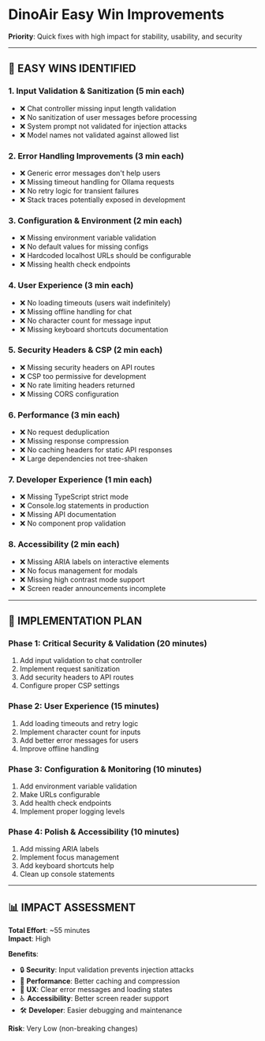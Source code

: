# DinoAir Easy Win Improvements

**Priority**: Quick fixes with high impact for stability, usability, and security

---

## 🚀 **EASY WINS IDENTIFIED**

### 1. **Input Validation & Sanitization** (5 min each)
- ❌ Chat controller missing input length validation
- ❌ No sanitization of user messages before processing
- ❌ System prompt not validated for injection attacks
- ❌ Model names not validated against allowed list

### 2. **Error Handling Improvements** (3 min each)
- ❌ Generic error messages don't help users
- ❌ Missing timeout handling for Ollama requests
- ❌ No retry logic for transient failures
- ❌ Stack traces potentially exposed in development

### 3. **Configuration & Environment** (2 min each)
- ❌ Missing environment variable validation
- ❌ No default values for missing configs
- ❌ Hardcoded localhost URLs should be configurable
- ❌ Missing health check endpoints

### 4. **User Experience** (3 min each)
- ❌ No loading timeouts (users wait indefinitely)
- ❌ Missing offline handling for chat
- ❌ No character count for message input
- ❌ Missing keyboard shortcuts documentation

### 5. **Security Headers & CSP** (2 min each)
- ❌ Missing security headers on API routes
- ❌ CSP too permissive for development
- ❌ No rate limiting headers returned
- ❌ Missing CORS configuration

### 6. **Performance** (3 min each)
- ❌ No request deduplication
- ❌ Missing response compression
- ❌ No caching headers for static API responses
- ❌ Large dependencies not tree-shaken

### 7. **Developer Experience** (1 min each)
- ❌ Missing TypeScript strict mode
- ❌ Console.log statements in production
- ❌ Missing API documentation
- ❌ No component prop validation

### 8. **Accessibility** (2 min each)
- ❌ Missing ARIA labels on interactive elements
- ❌ No focus management for modals
- ❌ Missing high contrast mode support
- ❌ Screen reader announcements incomplete

---

## 🔧 **IMPLEMENTATION PLAN**

### **Phase 1: Critical Security & Validation** (20 minutes)
1. Add input validation to chat controller
2. Implement request sanitization
3. Add security headers to API routes
4. Configure proper CSP settings

### **Phase 2: User Experience** (15 minutes)
1. Add loading timeouts and retry logic
2. Implement character count for inputs
3. Add better error messages for users
4. Improve offline handling

### **Phase 3: Configuration & Monitoring** (10 minutes)
1. Add environment variable validation
2. Make URLs configurable
3. Add health check endpoints
4. Implement proper logging levels

### **Phase 4: Polish & Accessibility** (10 minutes)
1. Add missing ARIA labels
2. Implement focus management
3. Add keyboard shortcuts help
4. Clean up console statements

---

## 📊 **IMPACT ASSESSMENT**

**Total Effort**: ~55 minutes  
**Impact**: High

**Benefits**:
- 🔒 **Security**: Input validation prevents injection attacks
- 🚀 **Performance**: Better caching and compression
- 👥 **UX**: Clear error messages and loading states
- ♿ **Accessibility**: Better screen reader support
- 🛠 **Developer**: Easier debugging and maintenance

**Risk**: Very Low (non-breaking changes)